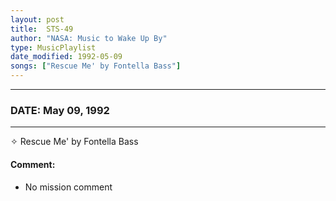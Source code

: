 ```yaml
---
layout: post
title:  STS-49
author: "NASA: Music to Wake Up By"
type: MusicPlaylist
date_modified: 1992-05-09
songs: ["Rescue Me' by Fontella Bass"]
---
```


----
### DATE: May 09, 1992
----
✧ Rescue Me' by Fontella Bass

#### Comment:
* No mission comment



<br/>
<center>
	<a target="_blank"
	   href="https://twitter.com/intent/tweet?hashtags=Space,NASA,Playlist,NASAWakeupCalls,SpaceProgram&text={{ page.author}}, '{{ page.songs.first }}' {{ page.title }}, {{ page.date | date: '%B %d, %Y' }}. {{ site.url }}{{ page.url }} @nasawakeupcalls">
	   <i class="fab fa-twitter" alt="Tweet this page" style="font-size: 1.3em;"></i>
	</a>
	&nbsp; 	<i class="fas fa-user-astronaut" style="font-size: 1.5em;"></i> &nbsp;
    <a type="amzn" search="'Rescue Me' by Fontella Bass'" category="popular music">
        <i class="fab fa-amazon" style="font-size: 1.3em;"></i>
    </a>
</center>

